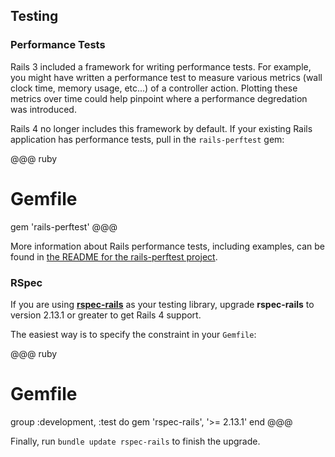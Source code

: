 ## <a id="testing"></a>Testing

### <a id="performance-tests"></a>Performance Tests

Rails 3 included a framework for writing performance tests. For example, you
might have written a performance test to measure various metrics (wall clock
time, memory usage, etc...) of a controller action. Plotting these metrics over
time could help pinpoint where a performance degredation was introduced.

Rails 4 no longer includes this framework by default. If your existing Rails
application has performance tests, pull in the `rails-perftest` gem:

@@@ ruby
# Gemfile

gem 'rails-perftest'
@@@

More information about Rails performance tests, including examples, can be
found in [the README for the rails-perftest
project](https://github.com/rails/rails-perftest).

### RSpec

If you are using [**rspec-rails**](https://github.com/rspec/rspec-rails) as
your testing library, upgrade **rspec-rails** to version 2.13.1 or greater to
get Rails 4 support.

The easiest way is to specify the constraint in your `Gemfile`:

@@@ ruby
# Gemfile
group :development, :test do
  gem 'rspec-rails', '>= 2.13.1'
end
@@@

Finally, run `bundle update rspec-rails` to finish the upgrade.
